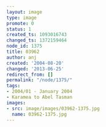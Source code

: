 ```yaml
---
layout: image
type: image
promote: 0
status: 1
created_ts: 1093016743
changed_ts: 1372159464
node_id: 1375
title: 03962
author: anj
created: '2004-08-20'
changed: '2013-06-25'
redirect_from: []
permalink: "/node/1375/"
tags:
- 2004/01 - January 2004
- Karamea to Abel Tasman
images:
- src: image/images/03962-1375.jpg
  name: 03962-1375.jpg
---
```


